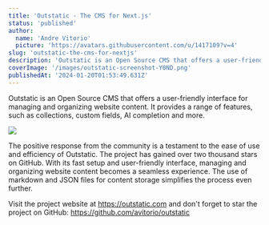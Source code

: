 ```yaml
---
title: 'Outstatic - The CMS for Next.js'
status: 'published'
author:
  name: 'Andre Vitorio'
  picture: 'https://avatars.githubusercontent.com/u/1417109?v=4'
slug: 'outstatic-the-cms-for-nextjs'
description: 'Outstatic is an Open Source CMS that offers a user-friendly interface for managing and organizing website content.'
coverImage: '/images/outstatic-screenshot-Y0ND.png'
publishedAt: '2024-01-20T01:53:49.631Z'
---
```


Outstatic is an Open Source CMS that offers a user-friendly interface for managing and organizing website content. It provides a range of features, such as collections, custom fields, AI completion and more. 

![](/images/image-QyOT.png)

The positive response from the community is a testament to the ease of use and efficiency of Outstatic. The project has gained over two thousand stars on GitHub. With its fast setup and user-friendly interface, managing and organizing website content becomes a seamless experience. The use of markdown and JSON files for content storage simplifies the process even further.

Visit the project website at <https://outstatic.com> and don't forget to star the project on GitHub: <https://github.com/avitorio/outstatic> 